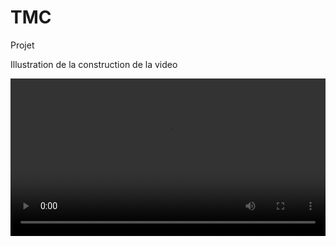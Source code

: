 # TMC
Projet 

Illustration de la construction de la video

<div class="myvideo">
   <video  style="display:block; width:100%; height:auto;" autoplay controls loop="loop">
       <source src="https://www.youtube.com/watch?v=4UTSEKzsSvM" type="video/mp4" />
   </video>
</div>
